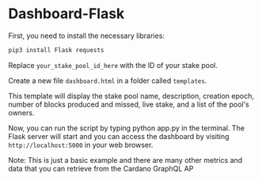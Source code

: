 # Dashboard-Flask

First, you need to install the necessary libraries:

```python
pip3 install Flask requests
```


Replace `your_stake_pool_id_here` with the ID of your stake pool.

Create a new file `dashboard.html` in a folder called `templates`.


This template will display the stake pool name, description, creation epoch, number of blocks produced and missed, live stake, and a list of the pool's owners.

Now, you can run the script by typing python app.py in the terminal. The Flask server will start and you can access the dashboard by visiting `http://localhost:5000` in your web browser.

Note: This is just a basic example and there are many other metrics and data that you can retrieve from the Cardano GraphQL AP
